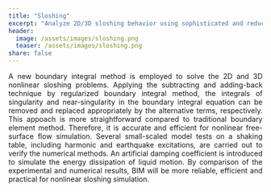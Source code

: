 ```yaml
---
title: "Sloshing"
excerpt: "Analyze 2D/3D sloshing behavior using sophisticated and reduced-order models."
header:
  image: /assets/images/sloshing.png
  teaser: /assets/images/sloshing.png
share: false
---
```


<p style="text-align: justify;">
A new boundary integral method is employed to solve the 2D and 3D nonlinear sloshing problems. Applying the subtracting and adding-back technique by regularized boundary integral method, the integrals of singularity and near-singularity in the boundary integral equation can be removed and replaced appropriately by the alternative terms, respectively. This appoach is more straightforward compared to traditional boundary element method. Therefore, it is accurate and efficient for nonlinear free-surface flow simulation.
Several small-scaled model tests on a shaking table, including harmonic and earthquake excitations, are carried out to verify the numerical methods. An artificial damping coefficient is introduced to simulate the energy dissipation of liquid motion. By comparison of the experimental and numerical results, BIM will be more reliable, efficient and practical for nonlinear sloshing simulation.
</p>
